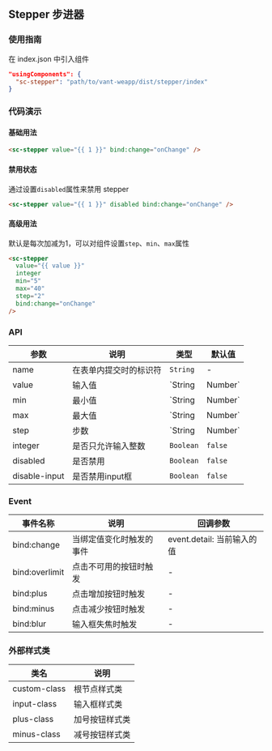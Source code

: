 ## Stepper 步进器

### 使用指南

在 index.json 中引入组件
```json
"usingComponents": {
  "sc-stepper": "path/to/vant-weapp/dist/stepper/index"
}
```

### 代码演示

#### 基础用法

```html
<sc-stepper value="{{ 1 }}" bind:change="onChange" />
```

#### 禁用状态

通过设置`disabled`属性来禁用 stepper

```html
<sc-stepper value="{{ 1 }}" disabled bind:change="onChange" />
```

#### 高级用法

默认是每次加减为1，可以对组件设置`step`、`min`、`max`属性

```html
<sc-stepper
  value="{{ value }}"
  integer
  min="5"
  max="40"
  step="2"
  bind:change="onChange"
/>
```

### API

| 参数 | 说明 | 类型 | 默认值 |
|------|------|------|-------|
| name | 在表单内提交时的标识符 | `String` | - |
| value | 输入值 | `String | Number` | 最小值 |
| min | 最小值 | `String | Number` | `1` |
| max | 最大值 | `String | Number` | - |
| step | 步数 | `String | Number` | `1` |
| integer | 是否只允许输入整数 | `Boolean` | `false` |
| disabled | 是否禁用 | `Boolean` | `false` |
| disable-input | 是否禁用input框 | `Boolean` | `false` |

### Event

| 事件名称 | 说明 | 回调参数 |
|------|------|------|
| bind:change | 当绑定值变化时触发的事件 | event.detail: 当前输入的值 |
| bind:overlimit | 点击不可用的按钮时触发 | - |
| bind:plus | 点击增加按钮时触发 | - |
| bind:minus | 点击减少按钮时触发 | - |
| bind:blur | 输入框失焦时触发 | - |

### 外部样式类

| 类名 | 说明 |
|------|------|
| custom-class | 根节点样式类 |
| input-class | 输入框样式类 |
| plus-class | 加号按钮样式类 |
| minus-class | 减号按钮样式类 |
